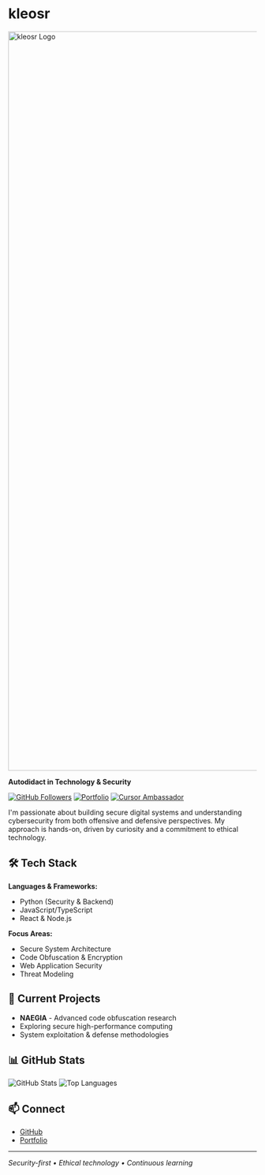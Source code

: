 # kleosr

<img src="https://iili.io/3MkSZl4.jpg" alt="kleosr Logo" width="1500" />

**Autodidact in Technology & Security**

[![GitHub Followers](https://img.shields.io/github/followers/kleosr?label=Follow&style=social)](https://github.com/kleosr)
[![Portfolio](https://img.shields.io/badge/Portfolio-View-black?style=flat-square)](https://kleosr.surge.sh)
[![Cursor Ambassador](https://img.shields.io/badge/Cursor-Ambassador-black?style=flat-square&logo=data:image/svg+xml;base64,PHN2ZyB3aWR0aD0iMjAiIGhlaWdodD0iMjAiIHZpZXdCb3g9IjAgMCAyMCAyMCIgZmlsbD0ibm9uZSIgeG1sbnM9Imh0dHA6Ly93d3cudzMub3JnLzIwMDAvc3ZnIj4KPHBhdGggZD0iTTEwIDIwQzE1LjUyMjggMjAgMjAgMTUuNTIyOCAyMCAxMEMyMCA0LjQ3NzE1IDE1LjUyMjggMCAxMCAwQzQuNDc3MTUgMCAwIDQuNDc3MTUgMCAxMEMwIDE1LjUyMjggNC40NzcxNSAyMCAxMCAyMFoiIGZpbGw9IndoaXRlIi8+Cjwvc3ZnPgo=)](https://cursor.com)

I'm passionate about building secure digital systems and understanding cybersecurity from both offensive and defensive perspectives. My approach is hands-on, driven by curiosity and a commitment to ethical technology.

## 🛠️ Tech Stack

**Languages & Frameworks:**
- Python (Security & Backend)
- JavaScript/TypeScript 
- React & Node.js

**Focus Areas:**
- Secure System Architecture
- Code Obfuscation & Encryption
- Web Application Security
- Threat Modeling

## 🚀 Current Projects

- **NAEGIA** - Advanced code obfuscation research
- Exploring secure high-performance computing
- System exploitation & defense methodologies

## 📊 GitHub Stats

![GitHub Stats](https://github-readme-stats.vercel.app/api?username=kleosr&show_icons=true&theme=dark&hide_border=true&count_private=true)
![Top Languages](https://github-readme-stats.vercel.app/api/top-langs/?username=kleosr&theme=dark&hide_border=true&langs_count=6)

## 📫 Connect

- [GitHub](https://github.com/kleosr)
- [Portfolio](https://kleosr.surge.sh)

---

*Security-first • Ethical technology • Continuous learning*

